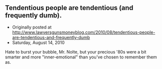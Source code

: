 ## Tendentious people are tendentious (and frequently dumb).

 * Originally posted at http://www.lawyersgunsmoneyblog.com/2010/08/tendentious-people-are-tendentious-and-frequently-dumb
 * Saturday, August 14, 2010

Hate to burst your bubble, Mr. Nolte, but your precious '80s were a bit smarter and more "inner-emotional" than you've chosen to remember them as.